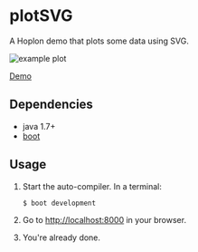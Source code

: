# plotSVG

A Hoplon demo that plots some data using SVG.

![example plot][2]

[Demo][3]

## Dependencies

- java 1.7+
- [boot][1]

## Usage

1. Start the auto-compiler. In a terminal:

    ```bash
    $ boot development
    ```

2. Go to [http://localhost:8000][4] in your browser.

3. You're already done.

[1]: https://github.com/boot-clj/boot
[2]: https://raw2.github.com/tailrecursion/hoplon-demos/master/plotSVG/img/plot.png
[3]: http://hoplon.github.io/demos/plotSVG/
[4]: http://localhost:8000
